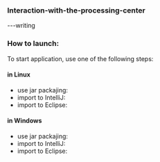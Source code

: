 ### Interaction-with-the-processing-center
---writing
### How to launch:
To start application, use one of the following steps:
#### in Linux
 - use jar packajing:
 - import to IntelliJ: 
 - import to Eclipse: 
#### in Windows
 - use jar packajing:
 - import to IntelliJ: 
 - import to Eclipse: 

